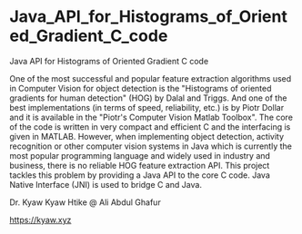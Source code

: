 # Java_API_for_Histograms_of_Oriented_Gradient_C_code
Java API for Histograms of Oriented Gradient C code

One of the most successful and popular feature extraction algorithms used in Computer Vision for object detection is the "Histograms of oriented gradients for human detection" (HOG) by Dalal and Triggs. And one of the best implementations (in terms of speed, reliability, etc.) is by Piotr Dollar and it is available in the "Piotr's Computer Vision Matlab Toolbox". The core of the code is written in very compact and efficient C and the interfacing is given in MATLAB. However, when implementing object detection, activity recognition or other computer vision systems in Java which is currently the most popular programming language and widely used in industry and business, there is no reliable HOG feature extraction API. This project tackles this problem by providing a Java API to the core C code. Java Native Interface (JNI) is used to bridge C and Java.


Dr. Kyaw Kyaw Htike @ Ali Abdul Ghafur

https://kyaw.xyz
